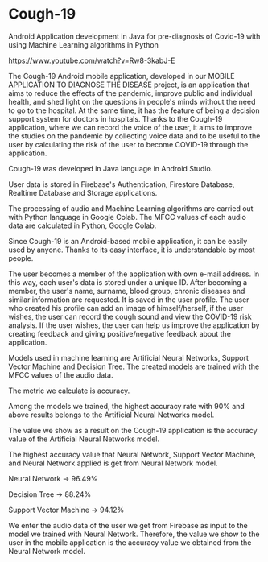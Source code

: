 # Cough-19
Android Application development in Java for pre-diagnosis of Covid-19 with using Machine Learning algorithms in Python

https://www.youtube.com/watch?v=Rw8-3kabJ-E

The Cough-19 Android mobile application, developed in our MOBILE APPLICATION TO DIAGNOSE THE DISEASE project, is an application that aims to reduce the effects of the pandemic, improve public and individual health, and shed light on the questions in people's minds without the need to go to the hospital. At the same time, it has the feature of being a decision support system for doctors in hospitals. Thanks to the Cough-19 application, where we can record the voice of the user, it aims to improve the studies on the pandemic by collecting voice data and to be useful to the user by calculating the risk of the user to become COVID-19 through the application.

Cough-19 was developed in Java language in Android Studio.

User data is stored in Firebase's Authentication, Firestore Database, Realtime Database and Storage applications.

The processing of audio and Machine Learning algorithms are carried out with Python language in Google Colab. The MFCC values of each audio data are calculated in Python, Google Colab.

Since Cough-19 is an Android-based mobile application, it can be easily used by anyone. Thanks to its easy interface, it is understandable by most people. 

The user becomes a member of the application with own e-mail address. 
In this way, each user's data is stored under a unique ID. 
After becoming a member, the user's name, surname, blood group, chronic diseases and similar information are requested. 
It is saved in the user profile. 
The user who created his profile can add an image of himself/herself, if the user wishes, the user can record the cough sound and view the COVID-19 risk analysis. 
If the user wishes, the user can help us improve the application by creating feedback and giving positive/negative feedback about the application.

Models used in machine learning are Artificial Neural Networks, Support Vector Machine and Decision Tree. The created models are trained with the MFCC values of the audio data.

The metric we calculate is accuracy.

Among the models we trained, the highest accuracy rate with 90% and above results belongs to the Artificial Neural Networks model.

The value we show as a result on the Cough-19 application is the accuracy value of the Artificial Neural Networks model.

The highest accuracy value that Neural Network, Support Vector Machine, and Neural Network applied is get from Neural Network model.

Neural Network -> 96.49%

Decision Tree -> 88.24%

Support Vector Machine -> 94.12%

We enter the audio data of the user we get from Firebase as input to the model we trained with Neural Network. Therefore, the value we show to the user in the mobile application is the accuracy value we obtained from the Neural Network model.
